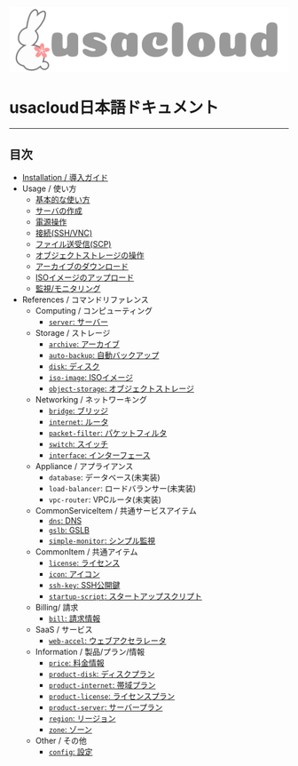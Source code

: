 ![usacloud_logo.png](images/usacloud_logo_h.png)

# usacloud日本語ドキュメント

---

## 目次

* [Installation / 導入ガイド](installation/start_guide.md)
* Usage / 使い方
    - [基本的な使い方](guides/basic_usage.md)
    - [サーバの作成](guides/usage_server_build.md)
    - [電源操作](guides/usage_server_power.md)
    - [接続(SSH/VNC)](guides/usage_server_connect.md)
    - [ファイル送受信(SCP)](guides/usage_server_scp.md)
    - [オブジェクトストレージの操作](guides/usage_ojs.md)
    - [アーカイブのダウンロード](guides/usage_download.md)
    - [ISOイメージのアップロード](guides/usage_upload.md)
    - [監視/モニタリング](guides/usage_monitoring.md)
* References / コマンドリファレンス
    * Computing / コンピューティング
        - [`server`: サーバー](commands/server.md)
    * Storage / ストレージ
        - [`archive`: アーカイブ](commands/archive.md)
        - [`auto-backup`: 自動バックアップ](commands/auto_backup.md)
        - [`disk`: ディスク](commands/disk.md)
        - [`iso-image`: ISOイメージ](commands/iso_image.md)
        - [`object-storage`: オブジェクトストレージ](commands/object_storage.md)
    * Networking / ネットワーキング
        - [`bridge`: ブリッジ](commands/bridge.md)
        - [`internet`: ルータ](commands/internet.md)
        - [`packet-filter`: パケットフィルタ](commands/packet_filter.md)
        - [`switch`: スイッチ](commands/switch.md)
        - [`interface`: インターフェース](commands/interface.md)
    * Appliance / アプライアンス
        - `database`: データベース(未実装)
        - `load-balancer`: ロードバランサー(未実装)
        - `vpc-router`: VPCルータ(未実装)
    * CommonServiceItem / 共通サービスアイテム
        - [`dns`: DNS](commands/dns.md)
        - [`gslb`: GSLB](commands/gslb.md)
        - [`simple-monitor`: シンプル監視](commands/simple_monitor.md)
    * CommonItem / 共通アイテム
        - [`license`: ライセンス](commands/license.md)
        - [`icon`: アイコン](commands/icon.md)
        - [`ssh-key`: SSH公開鍵](commands/ssh_key.md)
        - [`startup-script`: スタートアップスクリプト](commands/startup_script.md)
    * Billing/ 請求
        - [`bill`: 請求情報](commands/bill.md)
    * SaaS / サービス
        - [`web-accel`: ウェブアクセラレータ](commands/webaccel.md)
    * Information / 製品/プラン/情報
        - [`price`: 料金情報](commands/price.md)
        - [`product-disk`: ディスクプラン](commands/product_disk.md)
        - [`product-internet`: 帯域プラン](commands/product_internet.md)
        - [`product-license`: ライセンスプラン](commands/product_license.md)
        - [`product-server`: サーバープラン](commands/product_server.md)
        - [`region`: リージョン](commands/region.md)
        - [`zone`: ゾーン](commands/zone.md)
    * Other / その他
        - [`config`: 設定](commands/config.md)

